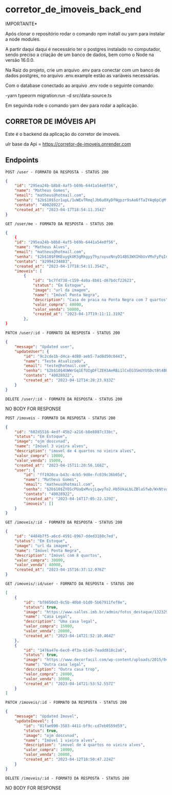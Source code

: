 # corretor_de_imoveis_back_end

IMPORTANTE*

Após clonar o repositório rodar o comando npm install ou yarn para instalar a node modules.

A partir daqui daqui é necessário ter o postgres instalado no computador, sendo preciso a criação de um banco de dados, bem como o Node na versão 16.0.0.

Na Raiz do projeto, crie um arquivo .env para conectar com um banco de dados postgres, no arquivo .env.example estão as variáveis necessárias.

Com o database conectado ao arquivo .env rode o seguinte comando:

-yarn typeorm migration:run -d src/data-source.ts

Em seguinda rode o comando yarn dev para rodar a aplicação.

## **CORRETOR DE IMÓVEIS API**

Este é o backend da aplicação do corretor de imoveis.

ulr base da Api = https://corretor-de-imoveis.onrender.com 

## **Endpoints**

`POST /user - FORMATO DA RESPOSTA - STATUS 200`

```json
{
	"id": "295ea24b-b8b8-4af5-b69b-6441a54e0f56",
	"name": "Matheus Gomes",
	"email": "matheus@hotmail.com",
	"senha": "$2b$10$5zr1upL/1uWEvTRmqlJb6u0XyDfNgpzr9sAo6fTaIYAq6pCqMfK0y",
	"contato": "40028922",
	"created_at": "2023-04-17T18:54:11.354Z"
}
```

`GET /user/me - FORMATO DA RESPOSTA - STATUS 200`

```json
{
	{
	"id": "295ea24b-b8b8-4af5-b69b-6441a54e0f56",
	"name": "Matheus Alves",
	"email": "matheus@hotmail.com",
	"senha": "$2b$10$F0KEuygkUKSgRkgyy7hy/uyuzNnyD14BS3WXIHbUvVMxFyPqIn9s.",
	"contato": "92994234883",
	"created_at": "2023-04-17T18:54:11.354Z",
	"imoveis": [
		{
			"id": "bc7fd738-c159-4a9a-8b61-d67bdcf22623",
			"status": "Em Estoque",
			"image": "url da imagem",
			"name": "Imóvel Ponta Negra",
			"description": "Casa de praia na Ponta Negra com 7 quartos",
			"valor_compra": 40000,
			"valor_venda": 50000,
			"created_at": "2023-04-17T19:11:11.319Z"
		},
}
```

`PATCH /user/:id - FORMATO DA RESPOSTA - STATUS 200`

```json
{
	"message": "Updated user",
	"updateUser": {
		"id": "9c2cde1b-d4ca-4d88-aeb5-7ad8d50c0443",
		"name": "Teste Atualizado",
		"email": "teste@hotmail.com",
		"senha": "$2b$10$4UWWrGq1EfUIgDFlZEH3AeRBi1lCxEG3SmUYUSDctBt4BUZGUDU9W",
		"contato": "40028922",
		"created_at": "2023-04-12T14:28:23.933Z"
	}
}
```

`DELETE /user/:id - FORMATO DA RESPOSTA - STATUS 200`

NO BODY FOR RESPONSE

`POST /imoveis - FORMATO DA RESPOSTA - STATUS 200`

```json
{
	"id": "602d5516-4edf-45b2-a216-b8e8887c33bc",
	"status": "Em Estoque",
	"image": "ojm´doscvnad",
	"name": "Imóvel 3 vieira alves",
	"description": "imovel de 4 quartos no vieira alves",
	"valor_compra": 10000,
	"valor_venda": 15000,
	"created_at": "2023-04-15T11:20:56.168Z",
	"user": {
		"id": "ff1920ca-b43c-4cb5-9d8e-fc039c36b05d",
		"name": "Matheus Gomes",
		"email": "matheus@hotmail.com",
		"senha": "$2b$10$ZYOScPUaQxMvvjLqwyTo2.Hb5UkaLbLZBlaSfwb/WxNtvoQy4ralm",
		"contato": "40028922",
		"created_at": "2023-04-14T17:05:22.129Z",
		"imoveis": []
	}
}
```

`GET /imoveis/:id - FORMATO DA RESPOSTA - STATUS 200`

```json
{
	"id": "4484b7f5-a6cd-4591-8967-dded3180c7ed",
	"status": "Em Estoque",
	"image": "url da imagem",
	"name": "Imóvel Ponta Negra",
	"description": "Imóvel com 8 quartos",
	"valor_compra": 30000,
	"valor_venda": 40000,
	"created_at": "2023-04-15T16:37:12.076Z"
}
```

`GET /imoveis/:id/user - FORMATO DA RESPOSTA - STATUS 200`

```json
[
	{
		"id": "bf8650d3-8c5b-40b8-b1d0-5b67911fef8e",
		"status": true,
		"image": "https://www.salles.imb.br/admin/fotos_destaque/13232908_1604013343248088_6302168264450648482_n.jpg",
		"name": "Casa Legal",
		"description": "Uma casa legal",
		"valor_compra": 15000,
		"valor_venda": 20000,
		"created_at": "2023-04-14T21:52:10.464Z"
	},
	{
		"id": "1476a47e-6ec0-4f3a-b149-7eadd810c2a6",
		"status": true,
		"image": "https://www.decorfacil.com/wp-content/uploads/2015/04/imagem-220.jpg",
		"name": "Outra casa legal",
		"description": "Outra casa trop",
		"valor_compra": 20000,
		"valor_venda": 30000,
		"created_at": "2023-04-14T21:53:52.557Z"
	}
]
```

`PATCH /imoveis/:id - FORMATO DA RESPOSTA - STATUS 200`

```json
{
	"message": "Updated Imovel",
	"updateImovel": {
		"id": "81fae090-3583-4411-bf9c-cd7eb0559d59",
		"status": true,
		"image": "ojm´doscvnad",
		"name": "Imóvel 1 vieira alves",
		"description": "imovel de 4 quartos no vieira alves",
		"valor_compra": 10000,
		"valor_venda": 20000,
		"created_at": "2023-04-12T18:50:47.224Z"
	}
}
```

`DELETE /imoveis/:id - FORMATO DA RESPOSTA - STATUS 200`

NO BODY FOR RESPONSE
